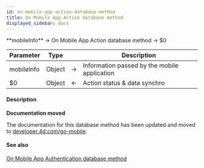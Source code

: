 ```yaml
---
id: on-mobile-app-action-database-method
title: On Mobile App Action database method
displayed_sidebar: docs
---
```


<!--REF #_command_.On Mobile App Action database method.Syntax-->**mobileInfo** -> On Mobile App Action database method -> $0<!-- END REF-->
<!--REF #_command_.On Mobile App Action database method.Params-->
| Parameter | Type |  | Description |
| --- | --- | --- | --- |
| mobileInfo | Object | -> | Information passed by the mobile application |
| $0 | Object | <- | Action status & data synchro |

<!-- END REF-->

#### Description 



**Documentation moved**

The documentation for this database method has been updated and moved to [developer.4d.com/go-mobile](https://developer.4d.com/go-mobile/docs/4d/on-mobile-app-action).

#### See also 
[On Mobile App Authentication database method](on-mobile-app-authentication-database-method.md)  